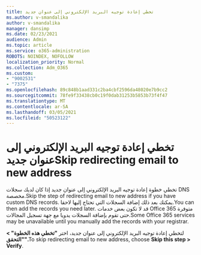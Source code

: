 ```yaml
---
title: تخطي إعادة توجيه البريد الإلكتروني إلى عنوان جديد
ms.author: v-smandalika
author: v-smandalika
manager: dansimp
ms.date: 02/23/2021
audience: Admin
ms.topic: article
ms.service: o365-administration
ROBOTS: NOINDEX, NOFOLLOW
localization_priority: Normal
ms.collection: Adm_O365
ms.custom:
- "9002531"
- "7375"
ms.openlocfilehash: 89c848b1aad331c2ba4cbf2596da48020e7b9cc2
ms.sourcegitcommit: 78fe9f33438cb0c19f0dab31253b5853b73f4f47
ms.translationtype: MT
ms.contentlocale: ar-SA
ms.lasthandoff: 03/05/2021
ms.locfileid: "50523122"
---
```

# <a name="skip-redirecting-email-to-new-address"></a><span data-ttu-id="b24c5-102">تخطي إعادة توجيه البريد الإلكتروني إلى عنوان جديد</span><span class="sxs-lookup"><span data-stu-id="b24c5-102">Skip redirecting email to new address</span></span>

<span data-ttu-id="b24c5-103">تخطي خطوة إعادة توجيه البريد الإلكتروني إلى عنوان جديد إذا كان لديك سجلات DNS مخصصة.</span><span class="sxs-lookup"><span data-stu-id="b24c5-103">Skip the step of redirecting email to new address if you have custom DNS records.</span></span> <span data-ttu-id="b24c5-104">يمكنك بعد ذلك إضافة السجلات التي تحتاج إليها لاحقا.</span><span class="sxs-lookup"><span data-stu-id="b24c5-104">You can then add the records you need later.</span></span> <span data-ttu-id="b24c5-105">قد لا تكون بعض خدمات Office 365 متوفرة حتى تقوم بإضافة السجلات يدويا مع جهة تسجيل المجالات.</span><span class="sxs-lookup"><span data-stu-id="b24c5-105">Some Office 365 services may be unavailable until you manually add the records with your registrar.</span></span>

<span data-ttu-id="b24c5-106">لتخطي إعادة توجيه البريد الإلكتروني إلى عنوان جديد، اختر **"تخطي هذه الخطوة" > "التحقق".**</span><span class="sxs-lookup"><span data-stu-id="b24c5-106">To skip redirecting email to new address, choose **Skip this step > Verify**.</span></span>